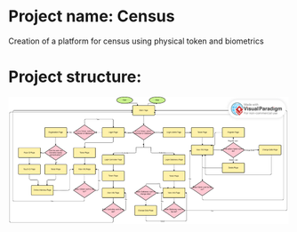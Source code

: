 # Project name: Census
Creation of a platform for census using physical token and biometrics

# Project structure:
![ProjectStructure.png](ProjectStructure.png)